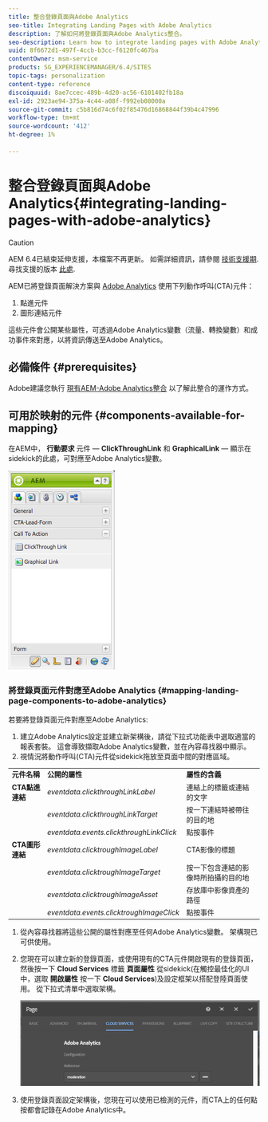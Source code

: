 ```yaml
---
title: 整合登錄頁面與Adobe Analytics
seo-title: Integrating Landing Pages with Adobe Analytics
description: 了解如何將登錄頁面與Adobe Analytics整合。
seo-description: Learn how to integrate landing pages with Adobe Analytics.
uuid: 8f6672d1-497f-4ccb-b3cc-f6120fc467ba
contentOwner: msm-service
products: SG_EXPERIENCEMANAGER/6.4/SITES
topic-tags: personalization
content-type: reference
discoiquuid: 8ae7ccec-489b-4d20-ac56-6101402fb18a
exl-id: 2923ae94-375a-4c44-a08f-f992eb08000a
source-git-commit: c5b816d74c6f02f85476d16868844f39b4c47996
workflow-type: tm+mt
source-wordcount: '412'
ht-degree: 1%

---
```


# 整合登錄頁面與Adobe Analytics{#integrating-landing-pages-with-adobe-analytics}

>[!CAUTION]
>
>AEM 6.4已結束延伸支援，本檔案不再更新。 如需詳細資訊，請參閱 [技術支援期](https://helpx.adobe.com//tw/support/programs/eol-matrix.html). 尋找支援的版本 [此處](https://experienceleague.adobe.com/docs/).

AEM已將登錄頁面解決方案與 [Adobe Analytics](https://www.omniture.com/en/products/analytics/sitecatalyst) 使用下列動作呼叫(CTA)元件：

1. 點進元件
1. 圖形連結元件

這些元件會公開某些屬性，可透過Adobe Analytics變數（流量、轉換變數）和成功事件來對應，以將資訊傳送至Adobe Analytics。

## 必備條件 {#prerequisites}

Adobe建議您執行 [現有AEM-Adobe Analytics整合](/help/sites-administering/adobeanalytics.md) 以了解此整合的運作方式。

## 可用於映射的元件 {#components-available-for-mapping}

在AEM中， **行動要求** 元件 —  **ClickThroughLink** 和 **GraphicalLink**  — 顯示在sidekick的此處，可對應至Adobe Analytics變數。

![chlimage_1-21](assets/chlimage_1-21.jpeg)

### 將登錄頁面元件對應至Adobe Analytics {#mapping-landing-page-components-to-adobe-analytics}

若要將登錄頁面元件對應至Adobe Analytics:

1. 建立Adobe Analytics設定並建立新架構後，請從下拉式功能表中選取適當的報表套裝。 這會導致擷取Adobe Analytics變數，並在內容尋找器中顯示。
1. 視情況將動作呼叫(CTA)元件從sidekick拖放至頁面中間的對應區域。

<table> 
 <tbody>
  <tr>
   <td><strong>元件名稱</strong></td> 
   <td><strong>公開的屬性</strong></td> 
   <td><strong>屬性的含義</strong></td> 
  </tr>
  <tr>
   <td><strong>CTA點進連結</strong></td> 
   <td><i>eventdata.clickthroughLinkLabel</i> <br /> </td> 
   <td>連結上的標籤或連結的文字 </td> 
  </tr>
  <tr>
   <td><br type="_moz" /> </td> 
   <td><i>eventdata.clickthroughLinkTarget</i> <br /> </td> 
   <td>按一下連結時被帶往的目的地 </td> 
  </tr>
  <tr>
   <td><br type="_moz" /> </td> 
   <td><i>eventdata.events.clickthroughLinkClick</i> <br /> </td> 
   <td>點按事件 </td> 
  </tr>
  <tr>
   <td><strong>CTA圖形連結</strong></td> 
   <td><i>eventdata.clicktroughImageLabel</i> <br /> </td> 
   <td>CTA影像的標題 </td> 
  </tr>
  <tr>
   <td><br type="_moz" /> </td> 
   <td><i>eventdata.clicktroughImageTarget</i> <br /> </td> 
   <td>按一下包含連結的影像時所拍攝的目的地</td> 
  </tr>
  <tr>
   <td><br type="_moz" /> </td> 
   <td><i>eventdata.clicktroughImageAsset</i> <br /> </td> 
   <td>存放庫中影像資產的路徑 </td> 
  </tr>
  <tr>
   <td><br type="_moz" /> </td> 
   <td><i>eventdata.events.clicktroughImageClick</i> <br /> </td> 
   <td>點按事件</td> 
  </tr>
 </tbody>
</table>

1. 從內容尋找器將這些公開的屬性對應至任何Adobe Analytics變數。 架構現已可供使用。
1. 您現在可以建立新的登錄頁面，或使用現有的CTA元件開啟現有的登錄頁面，然後按一下 **Cloud Services** 標籤 **頁面屬性** 從sidekick(在觸控最佳化的UI中，選取 **開啟屬性** 按一下 **Cloud Services**)及設定框架以搭配登陸頁面使用。 從下拉式清單中選取架構。

   ![chlimage_1-25](assets/chlimage_1-25.png)

1. 使用登錄頁面設定架構後，您現在可以使用已檢測的元件，而CTA上的任何點按都會記錄在Adobe Analytics中。
